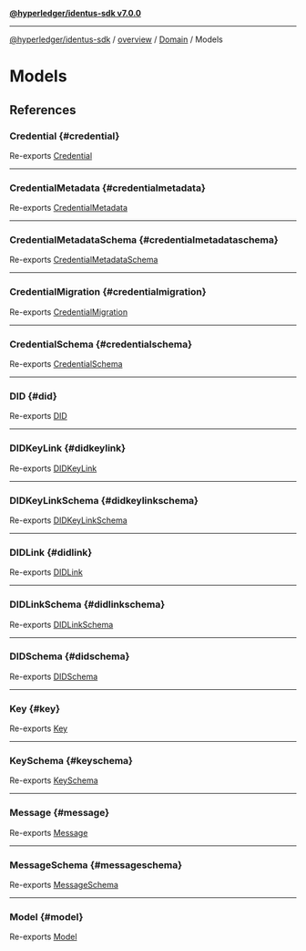 [**@hyperledger/identus-sdk v7.0.0**](../../../../../README.md)

***

[@hyperledger/identus-sdk](../../../../../README.md) / [overview](../../../../README.md) / [Domain](../../README.md) / Models

# Models

## References

### Credential {#credential}

Re-exports [Credential](../../../../interfaces/Credential.md)

***

### CredentialMetadata {#credentialmetadata}

Re-exports [CredentialMetadata](../../../../interfaces/CredentialMetadata.md)

***

### CredentialMetadataSchema {#credentialmetadataschema}

Re-exports [CredentialMetadataSchema](../../../../variables/CredentialMetadataSchema.md)

***

### CredentialMigration {#credentialmigration}

Re-exports [CredentialMigration](../../../../variables/CredentialMigration.md)

***

### CredentialSchema {#credentialschema}

Re-exports [CredentialSchema](../../../../variables/CredentialSchema.md)

***

### DID {#did}

Re-exports [DID](../../../../interfaces/DID.md)

***

### DIDKeyLink {#didkeylink}

Re-exports [DIDKeyLink](../../../../interfaces/DIDKeyLink.md)

***

### DIDKeyLinkSchema {#didkeylinkschema}

Re-exports [DIDKeyLinkSchema](../../../../variables/DIDKeyLinkSchema.md)

***

### DIDLink {#didlink}

Re-exports [DIDLink](../../../../interfaces/DIDLink.md)

***

### DIDLinkSchema {#didlinkschema}

Re-exports [DIDLinkSchema](../../../../variables/DIDLinkSchema.md)

***

### DIDSchema {#didschema}

Re-exports [DIDSchema](../../../../variables/DIDSchema.md)

***

### Key {#key}

Re-exports [Key](../../../../interfaces/Key.md)

***

### KeySchema {#keyschema}

Re-exports [KeySchema](../../../../variables/KeySchema.md)

***

### Message {#message}

Re-exports [Message](../../../../interfaces/Message.md)

***

### MessageSchema {#messageschema}

Re-exports [MessageSchema](../../../../variables/MessageSchema.md)

***

### Model {#model}

Re-exports [Model](../../../../type-aliases/Model.md)
